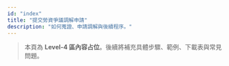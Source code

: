 ```yaml
---
id: "index"
title: "提交勞資爭議調解申請"
description: "如何蒐證、申請調解與後續程序。"
---
```


> 本頁為 **Level-4 區內容占位**。後續將補充具體步驟、範例、下載表與常見問題。
